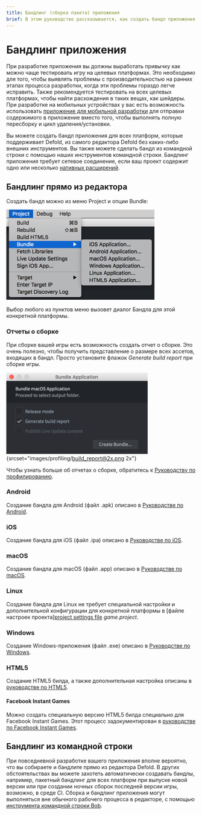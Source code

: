 ```yaml
---
title: Бандлинг (сборка пакета) приложения
brief: В этом руководстве рассказывается, как создать бандл приложения.
---
```


# Бандлинг приложения

При разработке приложения вы должны выработать привычку как можно чаще тестировать игру на целевых платформах. Это необходимо для того, чтобы выявлять проблемы с производительностью на ранних этапах процесса разработки, когда эти проблемы гораздо легче исправить. Также рекомендуется тестировать на всех целевых платформах, чтобы найти расхождения в таких вещах, как шейдеры. При разработке на мобильных устройствах у вас есть возможность использовать [приложение для мобильной разработки](/manuals/dev-app/) для отправки содержимого в приложение вместо того, чтобы выполнять полную пересборку и цикл удаления/установки.

Вы можете создать бандл приложения для всех платформ, которые поддерживает Defold, из самого редактора Defold без каких-либо внешних инструментов. Вы также можете сделать бандл из командной строки с помощью наших инструментов командной строки. Бандлинг приложения требует сетевое соединение, если ваш проект содержит одно или несколько [нативных расширений](/manuals/extensions).

## Бандлинг прямо из редактора

Создать бандл можно из меню Project и опции Bundle: 

![](images/bundling/bundle_menu.png)

Выбор любого из пунктов меню вызовет диалог Бандла для этой конкретной платформы. 

### Отчеты о сборке

При сборке вашей игры есть возможность создать отчет о сборке. Это очень полезно, чтобы получить представление о размере всех ассетов, входящих в бандл. Просто установите флажок *Generate build report* при сборке игры. 

![build report](images/profiling/build_report.png){srcset="images/profiling/build_report@2x.png 2x"}

Чтобы узнать больше об отчетах о сборке, обратитесь к [Руководству по профилированию](/manuals/profiling/#build-reports).

### Android

Создание бандла для Android (файл .apk) описано в [Руководстве по Android](/manuals/android/#creating-an-android-application-bundle).

### iOS

Создание бандла для iOS (файл .ipa) описано в [Руководстве по iOS](/manuals/ios/#creating-an-ios-application-bundle).

### macOS

Создание бандла для macOS (файл .app) описано в [Руководстве по macOS](/manuals/macos).

### Linux

Создание бандла для Linux не требует специальной настройки и дополнительной конфигурации для конкретной платформы в [файле настроек проекта][project settings file](/manuals/project-settings/#linux) *game.project*.

### Windows

Создание Windows-приложения (файл .exe) описано в [Руководстве по Windows](/manuals/windows).

### HTML5

Создание HTML5 билда, а также дополнительная настройка описаны в [руководстве по HTML5](/manuals/html5/#creating-html5-bundle).

#### Facebook Instant Games

Можно создать специальную версию HTML5 билда специально для Facebook Instant Games. Этот процесс задокументирован в [руководстве по Facebook Instant Games](/manuals/instant-games/).

## Бандлинг из командной строки

При повседневной разработке вашего приложения вполне вероятно, что вы собираете и бандлите прямо из редактора Defold. В других обстоятельствах вы можете захотеть автоматически создавать бандлы, например, пакетный бандлинг для всех платформ при выпуске новой версии или при создании ночных сборок последней версии игры, возможно, в среде CI. Сборка и бандлинг приложения могут выполняться вне обычного рабочего процесса в редакторе, с помощью [инструмента командной строки Bob](/manuals/bob/). 